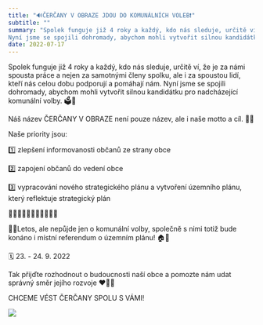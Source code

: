 ```yaml
---
title: "🔊ČERČANY V OBRAZE JDOU DO KOMUNÁLNÍCH VOLEB❗️"
subtitle: ""
summary: "Spolek funguje již 4 roky a každý, kdo nás sleduje, určitě ví, že je za námi spousta práce a nejen za samotnými členy spolku, ale i za spoustou lidí, kteří nás celou dobu podporují a pomáhají nám.
Nyní jsme se spojili dohromady, abychom mohli vytvořit silnou kandidátku pro nadcházející komunální volby."
date: 2022-07-17
---
```


Spolek funguje již 4 roky a každý, kdo nás sleduje, určitě ví, že je za námi spousta práce a nejen za samotnými členy spolku, ale i za spoustou lidí, kteří nás celou dobu podporují a pomáhají nám.
Nyní jsme se spojili dohromady, abychom mohli vytvořit silnou kandidátku pro nadcházející komunální volby. 🗳🏫

Náš název ČERČANY V OBRAZE není pouze název, ale i naše motto a cíl. 💯💯

Naše priority jsou:

1️⃣ zlepšení informovanosti občanů ze strany obce

2️⃣ zapojení občanů do vedení obce

3️⃣ vypracování nového strategického plánu a vytvoření územního plánu, který reflektuje strategický plán

🌳🌲🌳🌲🌳🌲🌳🌲🌳🌲🌳

☝🏻Letos, ale nepůjde jen o komunální volby, společně s nimi totiž bude konáno i místní referendum o územním plánu! 🏠🏡

🗓 23. - 24. 9. 2022

Tak přijďte rozhodnout o budoucnosti naší obce a pomozte nám udat správný směr jejího rozvoje ❤️🙏🏻

CHCEME VÉST ČERČANY SPOLU S VÁMI!

![](/img/kandidatka.jpeg)